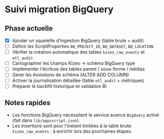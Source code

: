 # Suivi migration BigQuery

## Phase actuelle
- [x] Ajouter un squelette d'ingestion BigQuery (table brute + audit)
- [ ] Définir les ScriptProperties `BQ_PROJECT_ID`, `BQ_DATASET`, `BQ_LOCATION`
- [ ] Vérifier la création automatique des tables `kizeo_raw_events` et `etl_audit`
- [ ] Cartographier les champs Kizeo → schéma BigQuery typé
- [ ] Implémenter l'écriture des tables parent / sous-forme / médias
- [ ] Gérer les évolutions de schéma (ALTER ADD COLUMN)
- [ ] Activer la journalisation détaillée (table `etl_audit` + métriques)
- [ ] Préparer le backfill historique et validation BI

## Notes rapides
- Les fonctions BigQuery nécessitent le service avancé `BigQuery` activé (fait dans `lib/appsscript.json`).
- Les insertions sont pour l'instant limitées à la table brute `kizeo_raw_events` : à enrichir lors des prochaines étapes.
